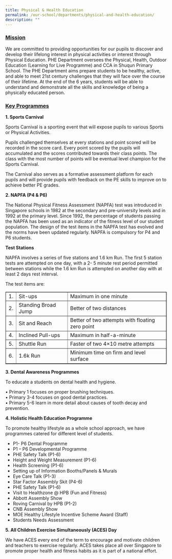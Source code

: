 ```yaml
---
title: Physical & Health Education
permalink: /our-school/departments/physical-and-health-education/
description: ""
---
```


<h3><strong><span style="text-decoration: underline;">Mission</span></strong></h3>
<p>We are committed to providing opportunities for our pupils to discover and develop their lifelong interest in physical activities or&nbsp;interest through Physical Education.&nbsp;PHE Department oversees the Physical, Health, Outdoor Education (Learning for Live Programme) and CCA in Shuqun Primary School. The PHE Department aims prepare students to be healthy, active, and able to meet 21st century challenges that they will face over the course of their lifetime.&nbsp;At the end of the 6 years, students will be able to understand and demonstrate all the skills and knowledge of being a physically educated person.&nbsp;</p>
<h3><strong><span style="text-decoration: underline;">Key Programmes</span></strong></h3>
<p><strong>1. Sports Carnival</strong></p>
<div>
<p>Sports Carnival is a sporting event that will expose pupils to various Sports or Physical Activities.</p>
<p>Pupils challenged themselves at every stations and point scored will be recorded in the score card. Every point scored by the pupils will accumulated and the scores contributed towards their class points. The class with the most number of points will be eventual level champion for the Sports Carnival.</p>
<p>The Carnival also serves as a formative assessment platform for each pupils and will provide pupils with feedback on the PE skills to improve on to achieve better PE grades.</p>
</div>
<p><strong>2. NAPFA (P4 &amp; P6)</strong></p>
<div>
<p>The National Physical Fitness Assessment (NAPFA) test was introduced in Singapore schools in 1982 at the secondary and pre-university levels and in 1992 at the primary level. Since 1992, the percentage of students passing the NAPFA has been used as an indicator of the fitness level of our student population. The design of the test items in the NAPFA test has evolved and the norms have been updated regularly. NAPFA is compulsory for P4 and P6 students.</p>
<p><strong>Test Stations</strong></p>
<p>NAPFA involves a series of five stations and 1.6 km Run. The first 5 station tests are attempted on one day, with a 2- 5 minute rest period permitted between stations while the 1.6 km Run is attempted on another day with at least 2 days rest interval.</p>
<p>The test items are:</p>
</div>
<div>
<div class="table-responsive">
<table border="1">
<tbody>
<tr>
<td>1.</td>
<td>Sit-ups</td>
<td>Maximum in one minute</td>
</tr>
<tr>
<td>2.</td>
<td>Standing Broad Jump</td>
<td>Better of two distances</td>
</tr>
<tr>
<td>3.</td>
<td>Sit and Reach</td>
<td>Better of two attempts with floating zero point</td>
</tr>
<tr>
<td>4.</td>
<td>Inclined Pull-ups</td>
<td>Maximum in half-a-minute</td>
</tr>
<tr>
<td>5.</td>
<td>Shuttle Run</td>
<td>Faster of two 4&times;10 metre attempts</td>
</tr>
<tr>
<td>6.</td>
<td>1.6k Run</td>
<td>Minimum time on firm and level surface</td>
</tr>
</tbody>
</table>
</div>
</div>
<p><strong>3. Dental Awareness Programmes</strong></p>
<p>To educate a students on dental health and hygiene.</p>
<p>&bull; Primary 1 focuses on proper brushing techniques.<br />&bull; Primary 3-4 focuses on good dental practices.<br />&bull; Primary 5-6 learn in more detail about causes of tooth decay and prevention.</p>
<p><strong>4. Holistic Health Education Programme</strong></p>
<p>To promote healthy lifestyle as a whole school approach, we have programmes catered for different level of students.&nbsp;</p>
<ul>
<li>P1- P6 Dental Programme</li>
<li>P1 &ndash; P6 Developmental Programme</li>
<li>PHE Safety Talk (P1-6)</li>
<li>Height and Weight Measurement (P1-6)</li>
<li>Health Screening (P1-6)</li>
<li>Setting up of Information Booths/Panels &amp; Murals</li>
<li>Eye Care Talk (P1-3)</li>
<li>Star Factor Assembly Skit (P4-6)</li>
<li>PHE Safety Talk (P1-6)</li>
<li>Visit to Healthzone @ HPB (Fun and Fitness)</li>
<li>Abbott Assembly Show</li>
<li>Roving Carnival by HPB (P1-2)</li>
<li>CNB Assembly Show</li>
<li>MOE Healthy Lifestyle Incentive Scheme Award (Staff)</li>
<li>Students Needs Assessment</li>
</ul>
<p><strong>5. All Children Exercise Simultaneously (ACES) Day</strong></p>
<p>We have ACES every end of the term to encourage and motivate children and teachers to exercise regularly. ACES takes place all over Singapore to promote proper health and fitness habits as it is part of a national effort.</p>